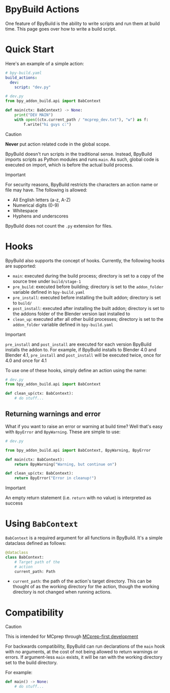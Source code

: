 # BpyBuild Actions

One feature of BpyBuild is the ability to write scripts and run them at build time. This page goes over how to write a build script.

# Quick Start
Here's an example of a simple action:
```yaml
# bpy-build.yaml
build_actions:
  dev: 
    script: "dev.py"
```

```py
# dev.py
from bpy_addon_build.api import BabContext

def main(ctx: BabContext) -> None:
    print("DEV MAIN")
    with open((ctx.current_path / "mcprep_dev.txt"), "w") as f:
        f.write("hi guys c:")
```

> [!CAUTION]
> **Never** put action related code in the global scope. 
>
> BpyBuild doesn't run scripts in the traditional sense. Instead, BpyBuild imports scripts as Python modules and runs `main`. As such, global code is executed on import, which is before the actual build process.

> [!IMPORTANT]
> For security reasons, BpyBuild restricts the characters an action name or file may have. The following is allowed:
> - All English letters (a-z, A-Z)
> - Numerical digits (0-9)
> - Whitespace
> - Hyphens and underscores
> 
> BpyBuild does not count the `.py` extension for files.

# Hooks
BpyBuild also supports the concept of hooks. Currently, the following hooks are supported:
- `main`: executed during the build process; directory is set to a copy of the source tree under `build/stage-1`
- `pre_build`: executed before building; directory is set to the `addon_folder` variable defined in `bpy-build.yaml`
- `pre_install`: executed before installing the built addon; directory is set to `build/`
- `post_install`: executed after installing the built addon; directory is set to the addons folder of the Blender version last installed to
- `clean_up`: executed after all other build processes; directory is set to the `addon_folder` variable defined in `bpy-build.yaml`

> [!IMPORTANT]
> `pre_install` and `post_install` are executed for each version BpyBuild installs the addon to. For example, if BpyBuild installs to Blender 4.0 and Blender 4.1, `pre_install` and `post_install` will be executed twice, once for 4.0 and once for 4.1

To use one of these hooks, simply define an action using the name:
```py
# dev.py
from bpy_addon_build.api import BabContext

def clean_up(ctx: BabContext):
    # do stuff...
```

## Returning warnings and error
What if you want to raise an error or warning at build time? Well that's easy with `BpyError` and `BpyWarning`. These are simple to use:
```py
# dev.py

from bpy_addon_build.api import BabContext, BpyWarning, BpyError

def main(ctx: BabContext):
    return BpyWarning("Warning, but continue on")

def clean_up(ctx: BabContext):
    return BpyError("Error in cleanup!")
```

> [!IMPORTANT]
> An empty return statement (i.e. `return` with no value) is interpreted as success

# Using `BabContext`
`BabContext` is a required argument for all functions in BpyBuild. It's a simple dataclass defined as follows:
```py
@dataclass
class BabContext:
    # Target path of the 
    # action
    current_path: Path
```

- `current_path`: the path of the action's target directory. This can be thought of as the working directory for the action, though the working directory is not changed when running actions.

# Compatibility 
> [!CAUTION]
> This is intended for MCprep through [MCprep-first development](/docs/mcprep-first.md)

For backwards compatibility, BpyBuild can run declarations of the `main` hook with no arguments, at the cost of not being allowed to return warnings or errors. If argument-less `main` exists, it will be ran with the working directory set to the build directory.

For example:
```py
def main() -> None:
    # do stuff...
```

